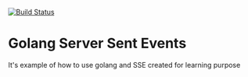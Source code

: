 [![Build Status](https://travis-ci.com/Agnius/go-sse.svg?branch=master)](https://travis-ci.com/Agnius/go-sse)

# Golang Server Sent Events

It's example of how to use golang and SSE created for learning purpose 


